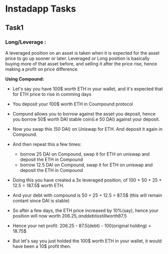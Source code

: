 # Instadapp Tasks

## Task1
### Long/Leverage :

A leveraged position on an asset is taken when it is expected for the asset price to go up sooner or later. Leveraged or Long position is basically buying more of that asset before, and selling it after the price rise, hence making a profit on price difference. 

**Using Compound:**

- Let's say you have 100$ worth ETH in your wallet, and it's expected that for ETH price to rise in comming days
- You deposit your 100$ worth ETH in Coumpound protocol
- Compund allows you to borrow against the asset you deposit, hence you borrow 50$ worth DAI stable coin(i.e 50 DAI) against your deposit.
- Now you swap this (50 DAI) on Uniswap for ETH. And deposit it again in Compound.
- And then repeat this a few times:
    - borrow 25 DAI on Compound, swap it for ETH on uniswap and deposit the ETH in Compound 
    - borrow 12.5 DAI on Compound, swap it for ETH on uniswap and deposit the ETH in Compound 
- Doing this you have created a 3x leveraged position, of 100 + 50 + 25 + 12.5 = 187.5$ worth ETH. 
- And your debt with compound is 50 + 25 + 12.5 = 87.5$ (this will remain contant since DAI is stable)

- So after a few days, the ETH price increased by 10%(say), hence your position will now worth 206.25$, and debt is still worth 87.5$
- Hence your net profit: 206.25 - 87.5(debt) - 100(original holding) = 18.75$
- But let's say you just holded the 100$ worth ETH in your wallet, it would have been a 10$ profit then.  
